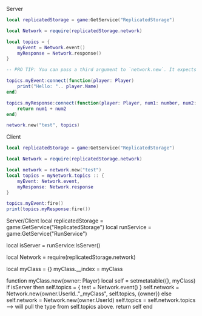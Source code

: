Server
```lua
local replicatedStorage = game:GetService("ReplicatedStorage")

local Network = require(replicatedStorage.network)

local topics = {
	myEvent = Network.event()
	myResponse = Network.response()
}

-- PRO TIP: You can pass a third argument to `network.new`. It expects a list of players which represents who has access to the network.

topics.myEvent:connect(function(player: Player)
	print("Hello: ".. player.Name)
end)

topics.myResponse:connect(function(player: Player, num1: number, num2: number)
	return num1 + num2
end)

network.new("test", topics)
```

Client
```lua
local replicatedStorage = game:GetService("ReplicatedStorage")

local Network = require(replicatedStorage.network)

local network = network.new("test")
local topics = myNetwork.topics :: {
	myEvent: Network.event,
	myResponse: Network.response
}

topics.myEvent:fire()
print(topics.myResponse:fire())
```

Server/Client
local replicatedStorage = game:GetService("ReplicatedStorage")
local runService = game:GetService("RunService")

local isServer = runService:IsServer()

local Network = require(replicatedStorage.network)

local myClass = {}
myClass.__index = myClass

function myClass.new(owner: Player)
	local self = setmetatable({}, myClass)
	if isServer then
		self.topics = {
			test = Network.event()
		}
		self.network = Network.new(owner.UserId.."_myClass", self.topics, {owner})
	else
		self.network = Network.new(owner.UserId)
		self.topics = self.network.topics --> will pull the type from self.topics above.
	return self
end
